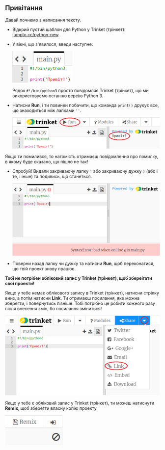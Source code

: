 ## Привітання

Давай почнемо з написання тексту.

+ Відкрий пустий шаблон для Python у Trinket (трінкет): <a href="http://jumpto.cc/python-new" target="_blank">jumpto.cc/python-new</a>.

+ У вікні, що з'явилося, введи наступне:
    
    ![знімок екрана](images/me-hi.png)
    
    Рядок `#!/bin/python3` просто повідомляє Trinket (трінкет), що ми використовуємо останню версію Python 3.

+ Натисни **Run**, і ти повинен побачити, що команда `print()` друкує все, що знаходиться між лапками `''`.
    
    ![знімок екрана](images/me-hi-test.png)

Якщо ти помилився, то натомість отримаєш повідомлення про помилку, в якому буде сказано, що пішло не так!

+ Спробуй! Видали закриваючу лапку `'` або закриваючу дужку `)` (або і те, і інше) та подивись, що станеться.
    
    ![знімок екрана](images/me-syntax.png)

+ Поверни назад лапку чи дужку та натисни **Run**, щоб переконатися, що твій проект знову працює.

**Тобі не потрібен обліковий запис у Trinket (трінкет), щоб збереігати свої проекти!**

Якщо у тебе немає облікового запису в Trinket (трінкет), натисни стрілку вниз, а потім натисни **Link**. Ти отримаєш посилання, яке можна зберегти, і повернутись пізніше. Тобі потрібно це робити кожного разу після внесення змін, бо посилання зміниться!

![знімок екрана](images/me-link.png)

Якщо у тебе є обліковий запис у Trinket (трінкет), ти можеш натиснути **Remix**, щоб зберегти власну копію проекту.

![знімок екрана](images/me-remix.png)